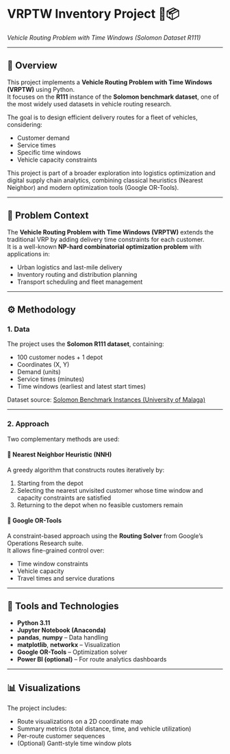 # VRPTW Inventory Project 🚚📦  
*Vehicle Routing Problem with Time Windows (Solomon Dataset R111)*  

---

## 📘 Overview
This project implements a **Vehicle Routing Problem with Time Windows (VRPTW)** using Python.  
It focuses on the **R111** instance of the **Solomon benchmark dataset**, one of the most widely used datasets in vehicle routing research.

The goal is to design efficient delivery routes for a fleet of vehicles, considering:
- Customer demand  
- Service times  
- Specific time windows  
- Vehicle capacity constraints  

This project is part of a broader exploration into logistics optimization and digital supply chain analytics, combining classical heuristics (Nearest Neighbor) and modern optimization tools (Google OR-Tools).

---

## 🧠 Problem Context
The **Vehicle Routing Problem with Time Windows (VRPTW)** extends the traditional VRP by adding delivery time constraints for each customer.  
It is a well-known **NP-hard combinatorial optimization problem** with applications in:
- Urban logistics and last-mile delivery  
- Inventory routing and distribution planning  
- Transport scheduling and fleet management  

---

## ⚙️ Methodology

### 1. Data
The project uses the **Solomon R111 dataset**, containing:
- 100 customer nodes + 1 depot  
- Coordinates (X, Y)  
- Demand (units)  
- Service times (minutes)  
- Time windows (earliest and latest start times)

Dataset source: [Solomon Benchmark Instances (University of Malaga)](http://web.cba.neu.edu/~msolomon/problems.htm)

---

### 2. Approach
Two complementary methods are used:

#### 🔹 Nearest Neighbor Heuristic (NNH)
A greedy algorithm that constructs routes iteratively by:
1. Starting from the depot  
2. Selecting the nearest unvisited customer whose time window and capacity constraints are satisfied  
3. Returning to the depot when no feasible customers remain  

#### 🔹 Google OR-Tools
A constraint-based approach using the **Routing Solver** from Google’s Operations Research suite.  
It allows fine-grained control over:
- Time window constraints  
- Vehicle capacity  
- Travel times and service durations  

---

## 🧰 Tools and Technologies
- **Python 3.11**
- **Jupyter Notebook (Anaconda)**
- **pandas**, **numpy** – Data handling  
- **matplotlib**, **networkx** – Visualization  
- **Google OR-Tools** – Optimization solver  
- **Power BI (optional)** – For route analytics dashboards  

---

## 📊 Visualizations
The project includes:
- Route visualizations on a 2D coordinate map  
- Summary metrics (total distance, time, and vehicle utilization)  
- Per-route customer sequences  
- (Optional) Gantt-style time window plots  

